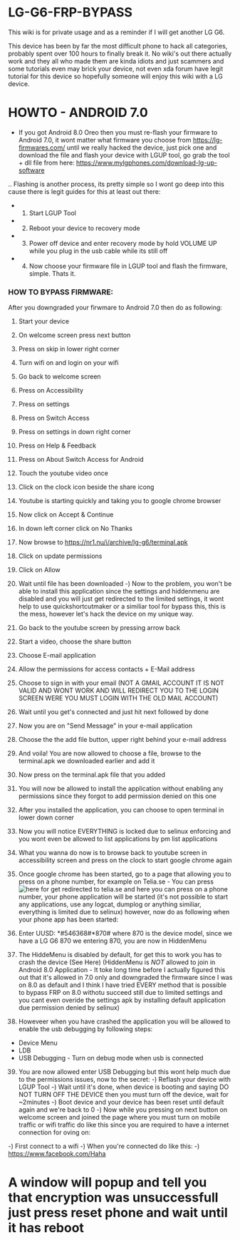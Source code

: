 
# LG-G6-FRP-BYPASS

This wiki is for private usage and as a reminder if I will get another LG G6.

This device has been by far the most difficult phone to hack all categories, probably spent over 100 hours to finally break it.
No wiki's out there actually work and they all who made them are kinda idiots and just scammers and some tutorials even may brick your device, not even xda forum have legit tutorial for this device so hopefully someone will enjoy this wiki with a LG device.

# HOWTO - ANDROID 7.0 

* If you got Android 8.0 Oreo then you must re-flash your firmware to Android 7.0, it wont  matter what firmware you choose from https://lg-firmwares.com/ until we really hacked the device, just pick one and download the file and flash your device with LGUP tool, go grab the tool + dll file from here: https://www.mylgphones.com/download-lg-up-software 

.. Flashing is another process, its pretty simple so I wont go deep into this cause there is legit guides for this at least out there: 
 - 1) Start LGUP Tool
 - 2) Reboot your device to recovery mode
 - 3) Power off device and enter recovery mode by hold VOLUME UP while you plug in the usb cable while its still off
 - 4) Now choose your firmware file in LGUP tool and flash the firmware, simple. Thats it.

### HOW TO BYPASS FIRMWARE: 

After you downgraded your firwmare to Android 7.0 then do as following: 

1) Start your device

2) On welcome screen press next button

3) Press on skip in lower right corner

4) Turn wifi on and login on your wifi

5) Go back to welcome screen

6) Press on Accessibility

7) Press on settings

8) Press on Switch Access

9) Press on settings in down right corner

10) Press on Help & Feedback

11) Press on About Switch Access for Android

12) Touch the youtube video once

13) Click on the clock icon beside the share icong

14) Youtube is starting quickly and taking you to google chrome browser

15) Now click on Accept & Continue

16) In down left corner click on No Thanks

17) Now browse to https://nr1.nu/i/archive/lg-g6/terminal.apk

18) Click on update permissions

19) Click on Allow

20) Wait until file has been downloaded
-)  Now to the problem, you won't be able to install this application
    since the settings and hiddenmenu are disabled and you will just
    get redirected to the limited settings, it wont help to use
    quickshortcutmaker or a similiar tool for bypass this, this is the mess, however
    let's hack the device on my unique way.

21) Go back to the youtube screen by pressing arrow back

22) Start a video, choose the share button

23) Choose E-mail application

24) Allow the permissions for access contacts + E-Mail address

25) Choose to sign in with your email (NOT A GMAIL ACCOUNT IT IS NOT VALID AND WONT WORK AND WILL REDIRECT YOU TO THE LOGIN SCREEN WERE YOU MUST LOGIN WITH THE OLD MAIL ACCOUNT)

26) Wait until you get's connected and just hit next followed by done

27) Now you are on "Send Message" in your e-mail application

28) Choose the the add file button, upper right behind your e-mail address

29) And voila! You are now allowed to choose a file, browse to the terminal.apk we downloaded earlier and add it

30) Now press on the terminal.apk file that you added

31) You will now be allowed to install the application without enabling any permissions since they forgot to add permission denied on this one

32) After you installed the application, you can choose to open terminal in lower down corner

33) Now you will notice EVERYTHING is locked due to selinux enforcing and you wont even be allowed to list applications by pm list applications

34) What you wanna do now is to browse back to youtube screen in accessibility screen and press on the clock to start google chrome again

35) Once google chrome has been started, go to a page that allowing you to press on a phone number, for example on Telia.se - You can press ![here](https://www.telia.se/privat/kontakt/butikerochaterforsaljare/borlange) for get redirected to telia.se and here you can press on a phone number, your phone application will be started (it's not possible to start any applications, use any logcat, dumplog or anything similiar, everything is limited due to selinux) however, now do as following when your phone app has been started:

36) Enter UUSD: *#546368#*870# where 870 is the device model, since we have a LG G6 870 we entering 870, you are now in HiddenMenu

37) The HiddeMenu is disabled by default, for get this to work you has to crash the device (See Here) (HiddenMenu is _NOT_ allowed to join in Android 8.0 Application - It toke long time before I actually figured this out that it's allowed in 7.0 only and downgraded the firmware since I was on 8.0 as default and I think I have tried EVERY method that is possible to bypass FRP on 8.0 withotu succeed still due to limited settings and you cant even overide the settings apk by installing default application due permission denied by selinux)

38) Howeveer when you have crashed the application you will be allowed to enable the usb debugging by following steps:
- Device Menu 
- LDB
- USB Debugging - Turn on debug mode when usb is connected


39) You are now allowed enter USB Debugging but this wont help much due to the permissions issues, now to the secret: 
-) Reflash your device with LGUP Tool
-) Wait until it's done, when device is booting and saying DO NOT TURN OFF THE DEVICE then you must turn off the device, wait for ~2minutes
-) Boot device and your device has been reset until default again and we're back to 0
-) Now while you pressing on next button on welcome screen and joined the page where you must turn on mobile traffic or wifi traffic do like this since you are required to have a internet connection for oving on:


-) First connect to a wifi
-) When you're connected do like this: 
-) https://www.facebook.com/Haha 
 # A window will popup and tell you that encryption was unsuccessfull just press reset phone and wait until it has reboot
